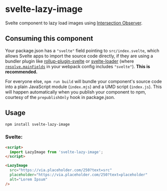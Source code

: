 # svelte-lazy-image

Svelte component to lazy load images using [Intersection Observer](https://developer.mozilla.org/en-US/docs/Web/API/Intersection_Observer_API).

## Consuming this component

Your package.json has a `"svelte"` field pointing to `src/index.svelte`, which allows Svelte apps to import the source code directly, if they are using a bundler plugin like [rollup-plugin-svelte](https://github.com/rollup/rollup-plugin-svelte) or [svelte-loader](https://github.com/sveltejs/svelte-loader) (where [`resolve.mainFields`](https://webpack.js.org/configuration/resolve/#resolve-mainfields) in your webpack config includes `"svelte"`). **This is recommended.**

For everyone else, `npm run build` will bundle your component's source code into a plain JavaScript module (`index.mjs`) and a UMD script (`index.js`). This will happen automatically when you publish your component to npm, courtesy of the `prepublishOnly` hook in package.json.

## Usage

```bash
npm install svelte-lazy-image
```

### Svelte:

```html
<script>
  import LazyImage from 'svelte-lazy-image';
</script>

<LazyImage
  src="https://via.placeholder.com/250?text=src"
  placeholder="https://via.placeholder.com/250?text=placeholder"
  alt="Lorem Ipsum"
/>
```